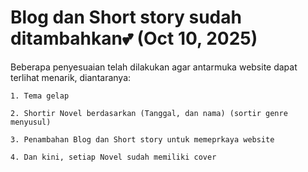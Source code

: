 # Blog dan Short story sudah ditambahkan💕 (Oct 10, 2025)

Beberapa penyesuaian telah dilakukan agar antarmuka website dapat terlihat menarik, diantaranya:

    1. Tema gelap

    2. Shortir Novel berdasarkan (Tanggal, dan nama) (sortir genre menyusul)

    3. Penambahan Blog dan Short story untuk memeprkaya website

    4. Dan kini, setiap Novel sudah memiliki cover

    

